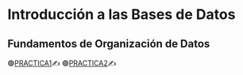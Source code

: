 # Introducción a las Bases de Datos

## Fundamentos de Organización de Datos

🟢[PRACTICA1](https://github.com/leoroan/UNLP-FOD/tree/PRACTICA1?tab=readme-ov-file)✍
🟢[PRACTICA2](https://github.com/leoroan/UNLP-FOD/tree/PRACTICA2?tab=readme-ov-file)✍
